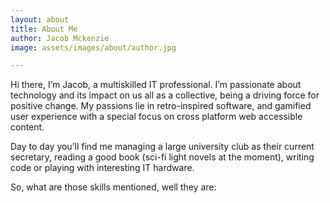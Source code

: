 ```yaml
---
layout: about
title: About Me
author: Jacob Mckenzie
image: assets/images/about/author.jpg

---
```


Hi there, I’m Jacob, a multiskilled IT professional. I’m passionate about technology and its impact on us all as a collective, being a driving force for positive change. My passions lie in retro-inspired software, and gamified user experience with a special focus on cross platform web accessible content.

Day to day you’ll find me managing a large university club as their current secretary, reading a good book (sci-fi light novels at the moment), writing code or playing with interesting IT hardware.

So, what are those skills mentioned, well they are: 

